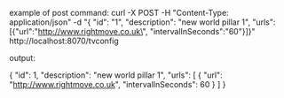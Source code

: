 

example of post command:
curl -X POST -H "Content-Type: application/json" -d "{ \"id\": \"1\", \"description\": \"new world pillar 1\", \"urls\": [{\"url\":\"http://www.rightmove.co.uk\", \"intervalInSeconds\":\"60\"}]}" http://localhost:8070/tvconfig

output:

{
    "id": 1,
    "description": "new world pillar 1",
    "urls": [
        {
            "url": "http://www.rightmove.co.uk",
            "intervalInSeconds": 60
        }
    ]
}